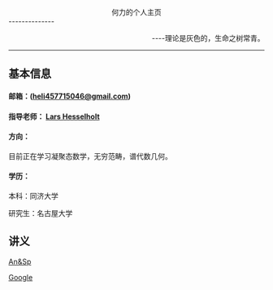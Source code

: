 <center>何力的个人主页</center>
--------------

<p align="right">----理论是灰色的，生命之树常青。</p>


---

## 基本信息

#### 邮箱：(heli457715046@gmail.com)

#### 指导老师： [Lars Hesselholt](https://www.math.nagoya-u.ac.jp/~larsh/)

#### 方向：
目前正在学习凝聚态数学，无穷范畴，谱代数几何。

#### 学历：
本科：同济大学

研究生：名古屋大学





## 讲义
[An&Sp](/An&Sp.pdf)

[Google](http://www.google.com/)
